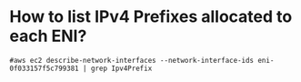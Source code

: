# How to list IPv4 Prefixes allocated to each ENI?

```
#aws ec2 describe-network-interfaces --network-interface-ids eni-0f033157f5c799381 | grep Ipv4Prefix
```